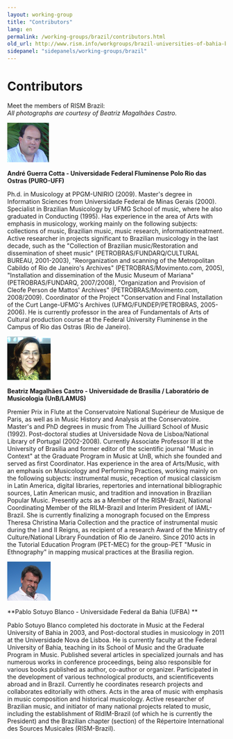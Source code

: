 ```yaml
---
layout: working-group
title: "Contributors"
lang: en
permalink: /working-groups/brazil/contributors.html
old_url: http://www.rism.info/workgroups/brazil-universities-of-bahia-brasilia-campinas-minas-gerais/contributors.html
sidepanel: "sidepanels/working-groups/brazil"
---
```


# Contributors

Meet the members of RISM Brazil:  
_All photographs are courtesy of_ _Beatriz Magalhães Castro._

 ![](/resources-old-website/workgroups-images/Andre.PNG "Andre")

**André Guerra Cotta - Universidade Federal Fluminense Polo Rio das Ostras (PURO-UFF)**

Ph.d. in Musicology at PPGM-UNIRIO (2009). Master's degree in Information Sciences from Universidade Federal de Minas Gerais (2000). Specialist in Brazilian Musicology by UFMG School of music, where he also graduated in Conducting (1995). Has experience in the area of Arts with emphasis in musicology, working mainly on the following subjects: collections of music, Brazilian music, music research, informationtreatment. Active researcher in projects significant to Brazilian musicology in the last decade, such as the "Collection of Brazilian music/Restoration and dissemination of sheet music" (PETROBRAS/FUNDARQ/CULTURAL BUREAU, 2001-2003), "Reorganization and scanning of the Metropolitan Cabildo of Rio de Janeiro's Archives" (PETROBRAS/Movimento.com, 2005), "Installation and dissemination of the Music Museum of Mariana" (PETROBRAS/FUNDARQ, 2007/2008), "Organization and Provision of Cleofe Person de Mattos' Archives" (PETROBRAS/Movimento.com, 2008/2009). Coordinator of the Project "Conservation and Final Installation of the Curt Lange-UFMG's Archives (UFMG/FUNDEP/PETROBRAS, 2005-2006). He is currently professor in the area of Fundamentals of Arts of Cultural production course at the Federal University Fluminense in the Campus of Rio das Ostras (Rio de Janeiro).

![](/resources-old-website/workgroups-images/csm_Beatriz_541d98ba30.jpg "Beatriz")

**Beatriz Magalhães Castro - Universidade de Brasília / Laboratório de Musicologia (UnB/LAMUS)**

Premier Prix in Flute at the Conservatoire National Supérieur de Musique de Paris, as well as in Music History and Analysis at the Conservatoire. Master's and PhD degrees in music from The Juilliard School of Music (1992). Post-doctoral studies at Universidade Nova de Lisboa/National Library of Portugal (2002-2008). Currently Associate Professor III at the University of Brasilia and former editor of the scientific journal "Music in Context" at the Graduate Program in Music at UnB, which she founded and served as first Coordinator. Has experience in the area of Arts/Music, with an emphasis on Musicology and Performing Practices, working mainly on the following subjects: instrumental music, reception of musical classicism in Latin America, digital libraries, repertories and international bibliographic sources, Latin American music, and tradition and innovation in Brazilian Popular Music. Presently acts as a Member of the RISM-Brazil, National Coordinating Member of the RILM-Brazil and Interim President of IAML-Brazil. She is currently finalizing a monograph focused on the Empress Theresa Christina Maria Collection and the practice of instrumental music during the I and II Reigns, as recipient of a research Award of the Ministry of Culture/National Library Foundation of Rio de Janeiro. Since 2010 acts in the Tutorial Education Program (PET-MEC) for the group-PET "Music in Ethnography" in mapping musical practices at the Brasilia region.

![](/resources-old-website/workgroups-images/csm_psblanco_1155b9b8bc.jpg "psblanco")

**Pablo Sotuyo Blanco - Universidade Federal da Bahia (UFBA) **

Pablo Sotuyo Blanco completed his doctorate in Music at the Federal University of Bahia in 2003, and Post-doctoral studies in musicology in 2011 at the Universidade Nova de Lisboa. He is currently faculty at the Federal University of Bahia, teaching in its School of Music and the Graduate Program in Music. Published several articles in specialized journals and has numerous works in conference proceedings, being also responsible for various books published as author, co-author or organizer. Participated in the development of various technological products, and scientificevents abroad and in Brazil. Currently he coordinates research projects and collaborates editorially with others. Acts in the area of music with emphasis in music composition and historical musicology. Active researcher of Brazilian music, and initiator of many national projects related to music, including the establishment of RIdIM-Brazil (of which he is currently the President) and the Brazilian chapter (section) of the Répertoire International des Sources Musicales (RISM-Brazil).
